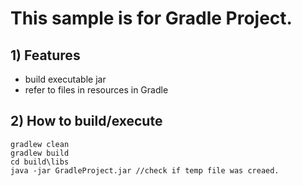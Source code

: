 # This sample is for Gradle Project.

## 1) Features
* build executable jar 
* refer to files in resources in Gradle


## 2) How to build/execute

    gradlew clean
    gradlew build
    cd build\libs
    java -jar GradleProject.jar //check if temp file was creaed.    
